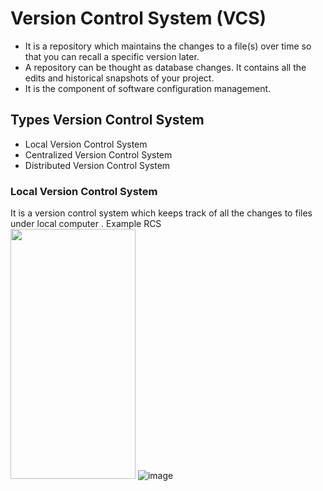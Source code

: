 # Version Control System (VCS)

- It is a repository which maintains the changes to a file(s) over time so that you can recall a specific version later.
- A repository can be thought as database changes. It contains all the edits and historical snapshots of your project.
- It is the component of  software configuration management.
##  Types Version Control System

- Local Version Control System
- Centralized Version Control System
- Distributed Version Control System

### Local Version Control System

It is a version  control system which keeps track of  all the changes to files under local computer . Example RCS
<br />
<img src="https://camo.githubusercontent.com/..." data-canonical-src="https://github.com/kmitsolution/GitTutorial/blob/gh-pages/Images/LocalVCS.PNG" width="200" height="400" />
![image](https://user-images.githubusercontent.com/84008107/118846995-e47a2400-b8ea-11eb-8f1a-fea8e55bdb11.png)



 
